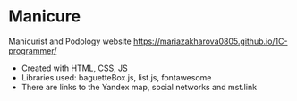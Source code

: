 # Manicure
Manicurist and Podology website https://mariazakharova0805.github.io/1C-programmer/
- Created with HTML, CSS, JS
- Libraries used: baguetteBox.js, list.js, fontawesome
- There are links to the Yandex map, social networks and mst.link

